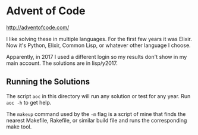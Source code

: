 # Advent of Code

http://adventofcode.com/

I like solving these in multiple languages. For the first few years it was
Elixir. Now it's Python, Elixir, Common Lisp, or whatever other language I
choose.

Apparently, in 2017 I used a different login so my results don't show in my
main account. The solutions are in lisp/y2017.

## Running the Solutions

The script `aoc` in this directory will run any solution or test for any
year. Run `aoc -h` to get help.

The `makeup` command used by the `-m` flag is a script of mine that finds
the nearest Makefile, Rakefile, or similar build file and runs the
corresponding make tool.
